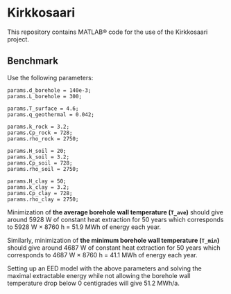 # Kirkkosaari

This repository contains MATLAB® code for the use of the Kirkkosaari project.

## Benchmark

Use the following parameters:

```
params.d_borehole = 140e-3;
params.L_borehole = 300;

params.T_surface = 4.6;
params.q_geothermal = 0.042;

params.k_rock = 3.2;
params.Cp_rock = 728;
params.rho_rock = 2750;

params.H_soil = 20;
params.k_soil = 3.2;
params.Cp_soil = 728;
params.rho_soil = 2750;

params.H_clay = 50;
params.k_clay = 3.2;
params.Cp_clay = 728;
params.rho_clay = 2750;
```

Minimization of **the average borehole wall temperature (`T_ave`)**
should give around 5928 W of constant heat extraction for 50 years
which corresponds to 5928 W × 8760 h = 51.9 MWh of energy each year.

Similarly, minimization of **the minimum borehole wall temperature (`T_min`)**
should give around 4687 W of constant heat extraction for 50 years
which corresponds to 4687 W × 8760 h = 41.1 MWh of energy each year.

Setting up an EED model with the above parameters and solving the maximal
extractable energy while not allowing the borehole wall temperature drop
below 0 centigrades will give 51.2 MWh/a.
